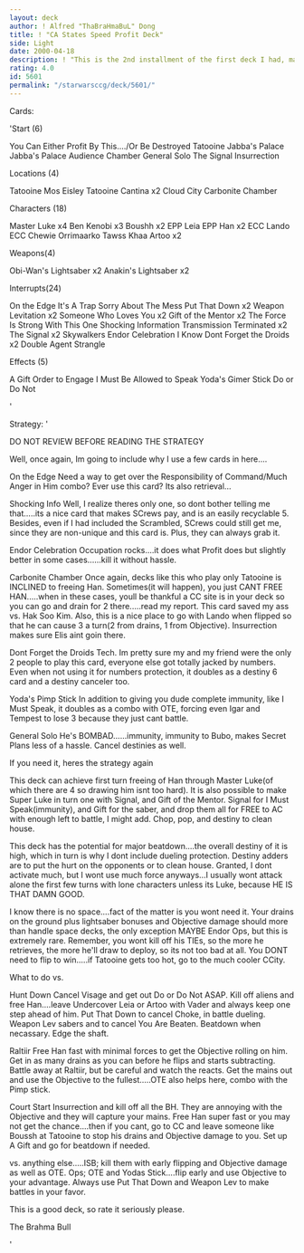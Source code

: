 ```yaml
---
layout: deck
author: ! Alfred "ThaBraHmaBuL" Dong
title: ! "CA States Speed Profit Deck"
side: Light
date: 2000-04-18
description: ! "This is the 2nd installment of the first deck I had, made specially for states and all."
rating: 4.0
id: 5601
permalink: "/starwarsccg/deck/5601/"
---
```

Cards: 

'Start (6)

You Can Either Profit By This..../Or Be Destroyed
Tatooine Jabba's Palace
Jabba's Palace Audience Chamber
General Solo
The Signal
Insurrection

Locations (4)

Tatooine Mos Eisley
Tatooine Cantina x2
Cloud City Carbonite Chamber

Characters (18)

Master Luke x4
Ben Kenobi x3
Boushh x2
EPP Leia
EPP Han x2
ECC Lando
ECC Chewie
Orrimaarko
Tawss Khaa
Artoo x2

Weapons(4)

Obi-Wan's Lightsaber x2
Anakin's Lightsaber x2

Interrupts(24)

On the Edge
It's A Trap
Sorry About The Mess
Put That Down x2
Weapon Levitation x2
Someone Who Loves You x2
Gift of the Mentor x2
The Force Is Strong With This One
Shocking Information
Transmission Terminated x2
The Signal x2
Skywalkers
Endor Celebration
I Know
Dont Forget the Droids x2
Double Agent
Strangle

Effects (5)

A Gift
Order to Engage
I Must Be Allowed to Speak
Yoda's Gimer Stick
Do or Do Not


'

Strategy: '

DO NOT REVIEW BEFORE READING THE STRATEGY


Well, once again, Im going to include why I use a few cards in here....

On the Edge Need a way to get over the Responsibility of Command/Much Anger in Him combo? Ever use this card? Its also retrieval...

Shocking Info Well, I realize theres only one, so dont bother telling me that.....its a nice card that makes SCrews pay, and is an easily recyclable 5. Besides, even if I had included the Scrambled, SCrews could still get me, since they are non-unique and this card is. Plus, they can always grab it.

Endor Celebration Occupation rocks....it does what Profit does but slightly better in some cases......kill it without hassle.

Carbonite Chamber Once again, decks like this who play only Tatooine is INCLINED to freeing Han. Sometimes(it will happen), you just CANT FREE HAN.....when in these cases, youll be thankful a CC site is in your deck so you can go and drain for 2 there.....read my report. This card saved my ass vs. Hak Soo Kim. Also, this is a nice place to go with Lando when flipped so that he can cause 3 a turn(2 from drains, 1 from Objective). Insurrection makes sure Elis aint goin there.

Dont Forget the Droids Tech. Im pretty sure my and my friend were the only 2 people to play this card, everyone else got totally jacked by numbers. Even when not using it for numbers protection, it doubles as a destiny 6 card and a destiny canceler too.

Yoda's Pimp Stick In addition to giving you dude complete immunity, like I Must Speak, it doubles as a combo with OTE, forcing even Igar and Tempest to lose 3 because they just cant battle.

General Solo He's BOMBAD......immunity, immunity to Bubo, makes Secret Plans less of a hassle. Cancel destinies as well.


If you need it, heres the strategy again

This deck can achieve first turn freeing of Han through Master Luke(of which there are 4 so drawing him isnt too hard). It is also possible to make Super Luke in turn one with Signal, and Gift of the Mentor. Signal for I Must Speak(immunity), and Gift for the saber, and drop them all for FREE to AC with enough left to battle, I might add. Chop, pop, and destiny to clean house.

This deck has the potential for major beatdown....the overall destiny of it is high, which in turn is why I dont include dueling protection. Destiny adders are to put the hurt on the opponents or to clean house. Granted, I dont activate much, but I wont use much force anyways...I usually wont attack alone the first few turns with lone characters unless its Luke, because HE IS THAT DAMN GOOD.

I know there is no space....fact of the matter is you wont need it. Your drains on the ground plus lightsaber bonuses and Objective damage should more than handle space decks, the only exception MAYBE Endor Ops, but this is extremely rare. Remember, you wont kill off his TIEs, so the more he retrieves, the more he'll draw to deploy, so its not too bad at all.  You DONT need to flip to win.....if Tatooine gets too hot, go to the much cooler CCity.


What to do vs.

Hunt Down Cancel Visage and get out Do or Do Not ASAP. Kill off aliens and free Han....leave Undercover Leia or Artoo with Vader and always keep one step ahead of him. Put That Down to cancel Choke, in battle dueling. Weapon Lev sabers and to cancel You Are Beaten. Beatdown when necassary. Edge the shaft.

Raltiir Free Han fast with minimal forces to get the Objective rolling on him. Get in as many drains as you can before he flips and starts subtracting. Battle away at Raltiir, but be careful and watch the reacts. Get the mains out and use the Objective to the fullest.....OTE also helps here, combo with the Pimp stick.

Court Start Insurrection and kill off all the BH. They are annoying with the Objective and they will capture your mains. Free Han super fast or you may not get the chance....then if you cant, go to CC and leave someone like Boussh at Tatooine to stop his drains and Objective damage to you. Set up A Gift and go for beatdown if needed.

vs. anything else.....ISB; kill them with early flipping and Objective damage as well as OTE. Ops; OTE and Yodas Stick....flip early and use Objective to your advantage. Always use Put That Down and Weapon Lev to make battles in your favor.

This is a good deck, so rate it seriously please.

The Brahma Bull

'
